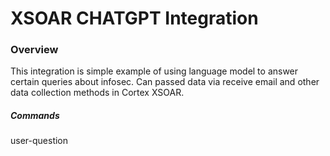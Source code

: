 # XSOAR CHATGPT Integration

### Overview

This integration is simple example of using language model to answer certain queries about infosec. Can passed data via receive email and other data collection methods in Cortex XSOAR.

##### Commands

user-question
